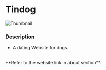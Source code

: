 # Tindog
![Thumbnail]()
 
### Description
- A dating Website for dogs.
<br />
 **Refer to the website link in about section**.
